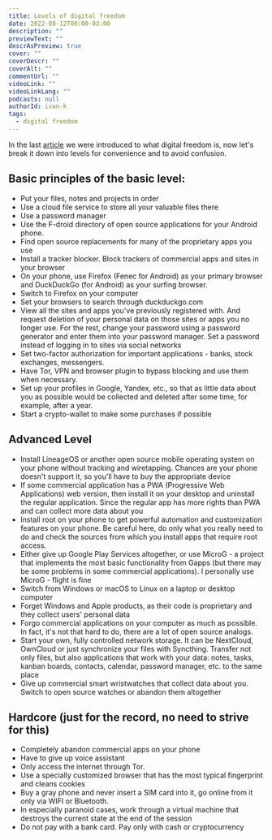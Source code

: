 ```yaml
---
title: Levels of digital freedom
date: 2022-08-12T00:00-03:00
description: ""
previewText: ""
descrAsPreview: true
cover: ""
coverDescr: ""
coverAlt: ""
commentUrl: ""
videoLink: ""
videoLinkLang: ""
podcasts: null
authorId: ivan-k
tags:
  - digital freedom
---
```

In the last [article](2022-digital-freedom) we were introduced to what digital freedom is, now let's break it down into levels for convenience and to avoid confusion.

## Basic principles of the basic level:

- Put your files, notes and projects in order
- Use a cloud file service to store all your valuable files there
- Use a password manager
- Use the F-droid directory of open source applications for your Android phone.
- Find open source replacements for many of the proprietary apps you use
- Install a tracker blocker. Block trackers of commercial apps and sites in your browser
- On your phone, use Firefox (Fenec for Android) as your primary browser and DuckDuckGo (for Android) as your surfing browser.
- Switch to Firefox on your computer
- Set your browsers to search through duckduckgo.com
- View all the sites and apps you've previously registered with. And request deletion of your personal data on those sites or apps you no longer use. For the rest, change your password using a password generator and enter them into your password manager. Set a password instead of logging in to sites via social networks
- Set two-factor authorization for important applications - banks, stock exchanges, messengers.
- Have Tor, VPN and browser plugin to bypass blocking and use them when necessary.
- Set up your profiles in Google, Yandex, etc., so that as little data about you as possible would be collected and deleted after some time, for example, after a year.
- Start a crypto-wallet to make some purchases if possible

## Advanced Level

- Install LineageOS or another open source mobile operating system on your phone without tracking and wiretapping. Chances are your phone doesn't support it, so you'll have to buy the appropriate device
- If some commercial application has a PWA (Progressive Web Applications) web version, then install it on your desktop and uninstall the regular application. Since the regular app has more rights than PWA and can collect more data about you
- Install root on your phone to get powerful automation and customization features on your phone. Be careful here, do only what you really need to do and check the sources from which you install apps that require root access.
- Either give up Google Play Services altogether, or use MicroG - a project that implements the most basic functionality from Gapps (but there may be some problems in some commercial applications). I personally use MicroG - flight is fine
- Switch from Windows or macOS to Linux on a laptop or desktop computer
- Forget Windows and Apple products, as their code is proprietary and they collect users' personal data
- Forgo commercial applications on your computer as much as possible. In fact, it's not that hard to do, there are a lot of open source analogs.
- Start your own, fully controlled network storage. It can be NextCloud, OwnCloud or just synchronize your files with Syncthing. Transfer not only files, but also applications that work with your data: notes, tasks, kanban boards, contacts, calendar, password manager, etc. to the same place
- Give up commercial smart wristwatches that collect data about you. Switch to open source watches or abandon them altogether

## Hardcore (just for the record, no need to strive for this)

- Completely abandon commercial apps on your phone
- Have to give up voice assistant
- Only access the internet through Tor.
- Use a specially customized browser that has the most typical fingerprint and cleans cookies
- Buy a gray phone and never insert a SIM card into it, go online from it only via WIFI or Bluetooth.
- In especially paranoid cases, work through a virtual machine that destroys the current state at the end of the session
- Do not pay with a bank card. Pay only with cash or cryptocurrency
